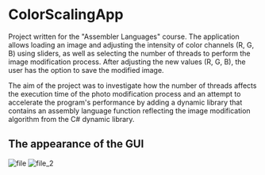 # ColorScalingApp

Project written for the "Assembler Languages" course.
The application allows loading an image and adjusting the intensity of color channels (R, G, B) using sliders, as well as selecting the number of threads to perform the image modification process. After adjusting the new values (R, G, B), the user has the option to save the modified image.

The aim of the project was to investigate how the number of threads affects the execution time of the photo modification process and an attempt to accelerate the program's performance by adding a dynamic library that contains an assembly language function reflecting the image modification algorithm from the C# dynamic library.

## The appearance of the GUI 

![file](https://github.com/zagwiktor/color-scaling-app-c-/assets/92055936/a526efc6-0538-4e07-bf49-d6060fa07655)
![file_2](https://github.com/zagwiktor/color-scaling-app-c-/assets/92055936/7bb369db-995f-41ba-9945-5fc3a83d01d8)
